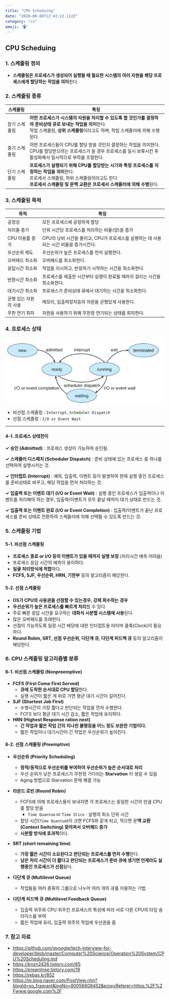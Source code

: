 ```yaml
---
title: "CPU Scheduing"
date: "2020-09-08T12:43:22.112Z"
category: "cs"
emoji: "🖥️"
---
```


## CPU Scheduing

### 1. 스케줄링 정의

- **스케줄링은 프로세스가 생성되어 실행될 때 필요한 시스템의 여러 자원을 해당 프로세스에게 할당하는 작업을 의미**한다.

### 2. 스케줄링 종류

| 스케줄링      | 특징                                                         |
| ------------- | ------------------------------------------------------------ |
| 장기 스케줄링 | **어떤 프로세스가 시스템의 자원을 차지할 수 있도록 할 것인가를 결정하여 준비상태 큐로 보내는 작업을 의미**한다.<br />작업 스케줄링, **상위 스케줄링**이라고도 하며, 작업 스케줄러에 의해 수행된다. |
| 중기 스케줄링 | 어떤 프로세스들이 CPU를 할당 받을 것인지 결정하는 작업을 의미한다.<br />CPU를 할당받으려는 프로세스가 을 경우 프로세스를 일시 보류시킨 후 활성화해서 일시적으로 부하를 조절한다. |
| 단기 스케줄링 | **프로세스가 실행되기 위해 CPU를 할당받는 시기와 특정 프로세스를 지정하는 작업을 의미**한다.<br />프로세서 스케줄링, 하위 스케줄링이라고도 한다.<br />**프로세서 스케줄링 및 문맥 교환은 프로세서 스케줄러에 의해 수행**된다. |

### 3. 스케줄링 목적

| 목적                  | 특징                                                         |
| --------------------- | ------------------------------------------------------------ |
| 공정성                | 모든 프로세스에 공정하게 할당                                |
| 처리율 증가           | 단위 시간당 프로세스를 처리하는 비율(양)을 증가              |
| CPU 이용률 증가       | CPU의 낭비 시간을 줄이고, CPU가 프로세스를 실행하는 데 사용되는 시간 비율을 증가시킨다. |
| 우선순위 제도         | 우선순위가 높은 프로세스를 먼저 실행한다.                    |
| 오버헤드 최소화       | 오버헤드를 최소화한다.                                       |
| 응답시간 최소화       | 작업을 지시하고, 반응하기 시작하는 시간을 최소화한다.        |
| 반환시간 최소화       | 프로세스를 제출한 시간부터 실행이 완료될 때까지 걸리는 시간을 최소화한다. |
| 대기시간 최소화       | 프로세스가 준비상태 큐에서 대기하는 시간을 최소화한다.       |
| 균형 있는 자원의 사용 | 메모리, 입출력장치등의 자원을 균형있게 사용한다.             |
| 무한 연기 회피        | 자원을 사용하기 위해 무한정 연기되는 상태를 회피한다.        |

### 4. 프로세스 상태

![프로세스 상태전이](https://raw.githubusercontent.com/zhsks528/TIL/master/Resource/%ED%94%84%EB%A1%9C%EC%84%B8%EC%8A%A4%20%EC%83%81%ED%83%9C%EC%A0%84%EC%9D%B4.PNG)

- 비선점 스케줄링 : `Interrupt`, `Scheduler Dispatch`
- 선점 스케줄링 : `I/O or Event Wait`

------

#### 4-1. 프로세스 상태전이

**✓ 승인 (Admitted)** : 프로세스 생성이 가능하여 승인됨.

**✓ 스케줄러 디스패치 (Scheduler Dispatch)** : 준비 상태에 있는 프로세스 중 하나를 선택하여 실행시키는 것.

**✓ 인터럽트 (Interrupt)** : 예외, 입출력, 이벤트 등이 발생하여 현재 실행 중인 프로세스를 준비상태로 바꾸고, 해당 작업을 먼저 처리하는 것.

**✓ 입출력 또는 이벤트 대기 (I/O or Event Wait)** : 실행 중인 프로세스가 입출력이나 이벤트를 처리해야 하는 경우, 입출력/이벤트가 모두 끝날 때까지 대기 상태로 만드는 것.

**✓ 입출력 또는 이벤트 완료 (I/O or Event Completion)** : 입출력/이벤트가 끝난 프로세스를 준비 상태로 전환하여 스케줄러에 의해 선택될 수 있도록 만드는 것.

### 5. 스케줄링 기법

#### 5-1. 비선점 스케줄링

- **프로세스 종료 or I/O 등의 이벤트가 있을 때까지 실행 보장** (처리시간 예측 어려움)
- 프로세스 응답 시간의 예측이 용이하다.
- **일괄 처리방식에 적합**하다.
- **FCFS, SJF, 우선순위, HRN, 기한부** 등의 알고리즘이 해당한다.

#### 5-2. 선점 스케줄링

- **OS가 CPU의 사용권을 선점할 수 있는경우, 강제 회수하는 경우**
- **우선순위가 높은 프로세스를 빠르게 처리**할 수 있다.
- 주로 빠른 응답 시간을 요구하는 **대화식 시분할 시스템에 사용**된다.
- 많은 오버헤드를 초래한다.
- 선점이 가능하도록 일정 시간 배당에 대한 인터럽트용 타이머 클록(Clock)이 필요하다.
- **Round Robin, SRT, 선점 우선순위, 다단계 큐, 다단계 피드백 큐** 등의 알고리즘이 해당한다.

### 6. CPU 스케줄링 알고리즘별 분류

#### 6-1. 비선점 스케줄링 (Nonpreemptive)

- **FCFS (First Come First Served)**
  - **큐에 도착한 순서대로 CPU 할당**한다.
  - 실행 시간이 짧은 게 뒤로 가면 평균 대기 시간이 길어진다.
- **SJF (Shortest Job First)**
  - 수행시간이 가장 짧다고 판단되는 작업을 먼저 수행한다.
  - FCFS 보다 평균 대기 시간 감소, 짧은 작업에 유리하다.
- **HRN (Highest Response ration next)**
  - **긴 작업과 짧은 작업 간의 지나친 불평등을 어느 정도 보완한 기법이다.**
  - 짧은 작업이나 대기시간이 긴 작업은 우선순위가 높아진다.

#### 6-2. 선점 스케줄링 (Preemptive)

- **우선순위 (Priority Scheduling)**
  - **정적/동적으로 우선순위를 부여하여 우선순위가 높은 순서대로 처리**
  - 우선 순위가 낮은 프로세스가 무한정 기다리는 **Starvation** 이 생길 수 있음
  - Aging 방법으로 Starvation 문제 해결 가능

- **라운드 로빈 (Round Robin)**
  - FCFS에 의해 프로세스들이 보내지면 각 프로세스는 동일한 시간의 만큼 CPU를 할당 받음
    - `Time Quantum` or `Time Slice` : 실행의 최소 단위 시간
  - 할당 시간(`Time Quantum`)이 크면 FCFS와 같게 되고, 작으면 문**맥 교환 (Context Switching) 잦아져서 오버헤드 증가**
  - **시분할 방식에 효과적**이다.
- **SRT (short remaining time)**
  - **가장 짧은 시간이 소요된다고 판단되는 프로세스를 먼저 수행**한다.
  - **남은 처리 시간이 더 짧다고 판단되는 프로세스가 준비 큐에 생기면 언제라도 실행중인 프로세스가 선점**됨다. 

- **다단계 큐 (Multilevel Queue)**
  - 작업들을 여러 종류의 그룹으로 나누어 여러 개의 큐를 이용하는 기법
- **다단계 피드백 큐 (Multilevel Feedback Queue)**
  - 입출력 위주와 CPU 위주인 프로세스의 특성에 따라 서로 다른 CPU의 타임 슬라이스를 부여
  - 짧은 작업에 유리, 입출력 위주의 작업에 우선권을 줌

### 7. 참고 자료

- https://github.com/gyoogle/tech-interview-for-developer/blob/master/Computer%20Science/Operation%20System/CPU%20Scheduling.md
- https://bnzn2426.tistory.com/65
- https://preamtree.tistory.com/19
- https://rebas.kr/852
- https://m.blog.naver.com/PostView.nhn?blogId=so_fragrant&logNo=80056608452&proxyReferer=https:%2F%2Fwww.google.com%2F

